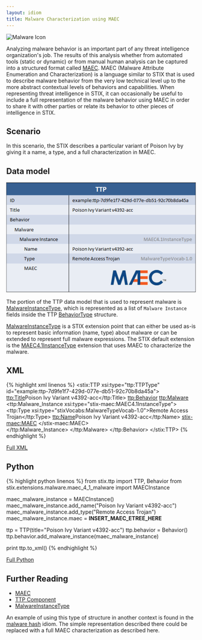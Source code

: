 ```yaml
---
layout: idiom
title: Malware Characterization using MAEC
---
```


<img src="/images/Malware.png" class="component-img" alt="Malware Icon" />

Analyzing malware behavior is an important part of any threat intelligence organization's job. The results of this analysis whether from automated tools (static or dynamic) or from manual human analysis can be captured into a structured format called [MAEC](http://maec.mitre.org). MAEC (Malware Attribute Enumeration and Characterization) is a language similar to STIX that is used to describe malware behavior from the very low technical level up to the more abstract contextual levels of behaviors and capabilities. When representing threat intelligence in STIX, it can occasionally be useful to include a full representation of the malware behavior using MAEC in order to share it with other parties or relate its behavior to other pieces of intelligence in STIX.

## Scenario

In this scenario, the STIX describes a particular variant of Poison Ivy by giving it a name, a type, and a full characterization in MAEC.

## Data model

<img src="diagram.png" alt="Malware characterization in MAEC" class="aside-text"/>

The portion of the TTP data model that is used to represent malware is [MalwareInstanceType](/data-model/{{site.current_version}}/ttp/MalwareInstanceType), which is represented as a list of `Malware Instance` fields inside the TTP [BehaviorType](/data-model/{{site.current_version}}/ttp/BehaviorType) structure.

[MalwareInstanceType](/data-model/{{site.current_version}}/ttp/MalwareInstanceType) is a STIX extension point that can either be used as-is to represent basic information (name, type) about malware or can be extended to represent full malware expressions. The STIX default extension is the [MAEC4.1InstanceType](/data-model/{{site.current_version}}/stix-maec/MAEC4.1InstanceType) extension that uses MAEC to characterize the malware.

## XML

{% highlight xml linenos %}
<stix:TTP xsi:type="ttp:TTPType" id="example:ttp-7d9fe1f7-429d-077e-db51-92c70b8da45a">
    <ttp:Title>Poison Ivy Variant v4392-acc</ttp:Title>
    <ttp:Behavior>
        <ttp:Malware>
            <ttp:Malware_Instance xsi:type="stix-maec:MAEC4.1InstanceType">
                <ttp:Type xsi:type="stixVocabs:MalwareTypeVocab-1.0">Remote Access Trojan</ttp:Type>
                <ttp:Name>Poison Ivy Variant v4392-acc</ttp:Name>
                <stix-maec:MAEC>
                    <!-- MAEC Content Here --> 
                </stix-maec:MAEC>                        
            </ttp:Malware_Instance>
        </ttp:Malware>
    </ttp:Behavior>
</stix:TTP>
{% endhighlight %}

[Full XML](malware-characterization-using-maec.xml)

## Python

{% highlight python linenos %}
from stix.ttp import TTP, Behavior
from stix.extensions.malware.maec_4_1_malware import MAECInstance

maec_malware_instance = MAECInstance()
maec_malware_instance.add_name("Poison Ivy Variant v4392-acc")
maec_malware_instance.add_type("Remote Access Trojan")
maec_malware_instance.maec = __INSERT_MAEC_ETREE_HERE__

ttp = TTP(title="Poison Ivy Variant v4392-acc")
ttp.behavior = Behavior()
ttp.behavior.add_malware_instance(maec_malware_instance)

print ttp.to_xml()
{% endhighlight %}

[Full Python](malware-characterization-using-maec.py)

## Further Reading

* [MAEC](http://maec.mitre.org)
* [TTP Component](/data-model/{{site.current_version}}/ttp/TTPType)
* [MalwareInstanceType](/data-model/{{site.current_version}}/ttp/MalwareInstanceType)

An example of using this type of structure in another context is found in the [malware hash](../../indicator/malware-hash) idiom. The simple representation described there could be replaced with a full MAEC characterization as described here.

